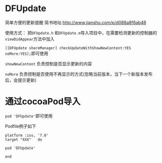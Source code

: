 # DFUpdate
简单方便的更新提醒
简书地址:http://www.jianshu.com/p/d088a8f6ab48

使用方式：
把`DFUpdate.h` 和`DFUpdate.m`导入项目中，在需要检测更新的控制器的`viewDidAppear`方法中加入

```[[DFUpdate shareManager] checkUpdateWithShowNewContent:YES noMore:YES];```即可使用

`showNewContent`
负责控制是否显示更新的内容

`noMore`
负责控制是否使用不再显示的方式(忽略当前版本，当下一个新版本发布后，会提示更新)

# 通过cocoaPod导入
`pod 'DFUpdate'`即可使用

Podfile例子如下
```
platform :ios, '7.0'
target "XXX"   do

pod 'DFUpdate'

end
```


